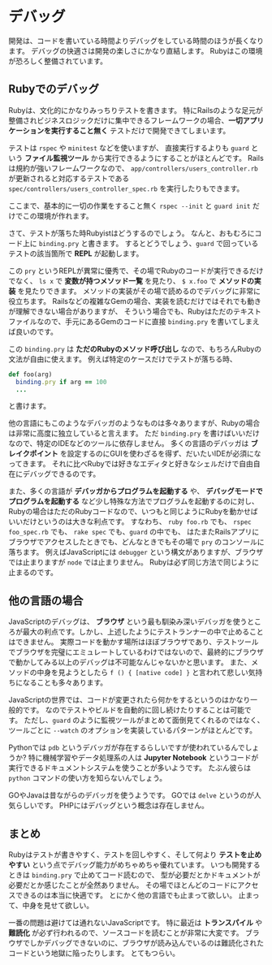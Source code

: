 # デバッグ

開発は、コードを書いている時間よりデバッグをしている時間のほうが長くなります。
デバッグの快適さは開発の楽しさにかなり直結します。
Rubyはこの環境が恐ろしく整備されています。

## Rubyでのデバッグ

Rubyは、文化的にかなりみっちりテストを書きます。
特にRailsのような足元が整備されビジネスロジックだけに集中できるフレームワークの場合、**一切アプリケーションを実行すること無く** テストだけで開発できてしまいます。

テストは `rspec` や `minitest` などを使いますが、
直接実行するよりも `guard` という **ファイル監視ツール** から実行できるようにすることがほとんどです。
Railsは規約が強いフレームワークなので、 `app/controllers/users_controller.rb` が更新されると対応するテストである `spec/controllers/users_controller_spec.rb` を実行したりもできます。

ここまで、基本的に一切の作業をすること無く `rspec --init` と `guard init` だけでこの環境が作れます。

さて、テストが落ちた時Rubyistはどうするのでしょう。
なんと、おもむろにコード上に `binding.pry` と書きます。
するとどうでしょう、`guard` で回っているテストの該当箇所で **REPL** が起動します。

この `pry` というREPLが異常に優秀で、その場でRubyのコードが実行できるだけでなく、
`ls x` で **変数が持つメソッド一覧** を見たり、 `$ x.foo` で **メソッドの実装** を見たりできます。
メソッドの実装がその場で読めるのでデバッグに非常に役立ちます。
Railsなどの複雑なGemの場合、実装を読むだけではそれでも動きが理解できない場合がありますが、
そういう場合でも、Rubyはただのテキストファイルなので、手元にあるGemのコードに直接 `binding.pry` を書いてしまえば良いのです。

この `binding.pry` は **ただのRubyのメソッド呼び出し** なので、もちろんRubyの文法が自由に使えます。
例えば特定のケースだけでテストが落ちる時、

```ruby
def foo(arg)
  binding.pry if arg == 100
  ...
```

と書けます。

他の言語にもこのようなデバッガのようなものは多々ありますが、Rubyの場合は非常に高度に独立していると言えます。
ただ `binding.pry` を書けばいいだけなので、特定のIDEなどのツールに依存しません。
多くの言語のデバッガは **ブレイクポイント** を設定するのにGUIを使わざるを得ず、だいたいIDEが必須になってきます。
それに比べRubyでは好きなエディタと好きなシェルだけで自由自在にデバッグできるのです。

また、多くの言語が **デバッガからプログラムを起動する** や、
**デバッグモードでプログラムを起動する** など少し特殊な方法でプログラムを起動するのに対し、
Rubyの場合はただのRubyコードなので、いつもと同じようにRubyを動かせばいいだけというのは大きな利点です。
すなわち、 `ruby foo.rb` でも、 `rspec foo_spec.rb` でも、 `rake spec` でも、`guard` の中でも、
はたまたRailsアプリにブラウザでアクセスしたときでも、どんなときでもその場で `pry` のコンソールに落ちます。
例えばJavaScriptには `debugger` という構文がありますが、ブラウザでは止まりますが `node` では止まりません。
Rubyは必ず同じ方法で同じように止まるのです。

## 他の言語の場合

JavaScriptのデバッグは、 **ブラウザ** という最も馴染み深いデバッガを使うところが最大の利点です。しかし、上述したようにテストランナーの中で止めることはできません。
実際コードを動かす場所はほぼブラウザであり、テストツールでブラウザを完璧にエミュレートしているわけではないので、最終的にブラウザで動かしてみる以上のデバッグは不可能なんじゃないかと思います。
また、メソッドの中身を見ようとしたら `f () { [native code] }` と言われて悲しい気持ちになることも多々あります。

JavaScriptの世界では、コードが変更されたら何かをするというのはかなり一般的です。
なのでテストやビルドを自動的に回し続けたりすることは可能です。
ただし、`guard` のように監視ツールがまとめて面倒見てくれるのではなく、ツールごとに `--watch` のオプションを実装しているパターンがほとんどです。

Pythonでは `pdb` というデバッガが存在するらしいですが使われているんでしょうか?
特に機械学習やデータ処理系の人は **Jupyter Notebook** というコードが実行できるドキュメントシステムを使うことが多いようです。
たぶん彼らは `python` コマンドの使い方を知らないんでしょう。

GOやJavaは昔ながらのデバッガを使うようです。
GOでは `delve` というのが人気らしいです。
PHPにはデバッグという概念は存在しません。

## まとめ

Rubyはテストが書きやすく、テストを回しやすく、そして何より **テストを止めやすい** という点でデバッグ能力がめちゃめちゃ優れています。
いつも開発するときは `binding.pry` で止めてコード読むので、
型が必要だとかドキュメントが必要だとか感じたことが全然ありません。
その場でほとんどのコードにアクセスできるのは本当に快適です。
とにかく他の言語でも止まって欲しい。
止まって、中身を見せて欲しい。

一番の問題は避けては通れないJavaScriptです。
特に最近は **トランスパイル** や **難読化** が必ず行われるので、ソースコードを読むことが非常に大変です。
ブラウザでしかデバッグできないのに、ブラウザが読み込んでいるのは難読化されたコードという地獄に陥ったりします。
とてもつらい。
